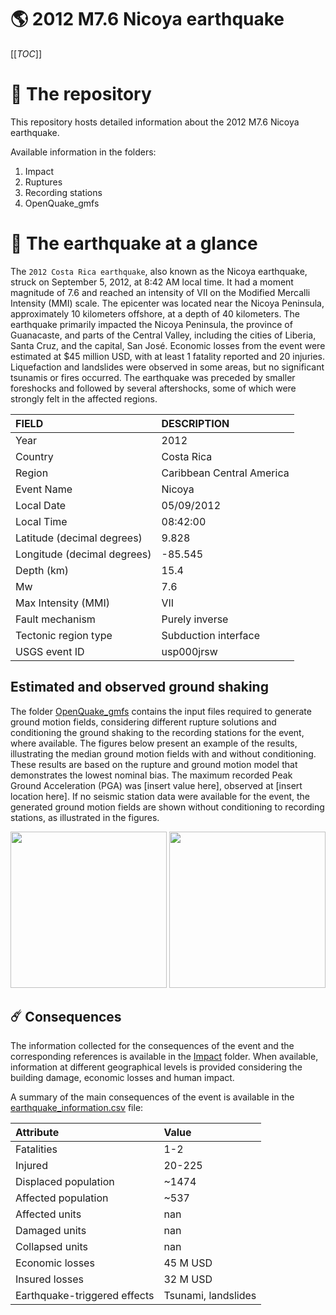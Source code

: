 # 🌎 2012 M7.6 Nicoya earthquake
[[_TOC_]]

# 📂 The repository

This repository hosts detailed information about the 2012 M7.6 Nicoya earthquake.

Available information in the folders:

1. Impact
2. Ruptures
3. Recording stations
4. OpenQuake_gmfs


# 🚀 The earthquake at a glance

 The `2012 Costa Rica earthquake`, also known as the Nicoya earthquake, struck on September 5, 2012, at 8:42 AM local time. It had a moment magnitude of 7.6 and reached an intensity of VII on the Modified Mercalli Intensity (MMI) scale. The epicenter was located near the Nicoya Peninsula, approximately 10 kilometers offshore, at a depth of 40 kilometers. The earthquake primarily impacted the Nicoya Peninsula, the province of Guanacaste, and parts of the Central Valley, including the cities of Liberia, Santa Cruz, and the capital, San José. Economic losses from the event were estimated at $45 million USD, with at least 1 fatality reported and 20 injuries. Liquefaction and landslides were observed in some areas, but no significant tsunamis or fires occurred. The earthquake was preceded by smaller foreshocks and followed by several aftershocks, some of which were strongly felt in the affected regions.

| FIELD | DESCRIPTION |
|:-------|:-------------|
| Year | 2012 |
| Country | Costa Rica |
| Region | Caribbean Central America |
| Event Name | Nicoya |
| Local Date | 05/09/2012 |
| Local Time | 08:42:00 |
| Latitude (decimal degrees) | 9.828 |
| Longitude (decimal degrees) | -85.545 |
| Depth (km) | 15.4 |
| Mw | 7.6 |
| Max Intensity (MMI) | VII |
| Fault mechanism | Purely inverse |
| Tectonic region type | Subduction interface |
| USGS event ID | usp000jrsw |

## Estimated and observed ground shaking

The folder [OpenQuake_gmfs](./OpenQuake_gmfs/) contains the input files required to generate ground motion fields, considering different rupture solutions and conditioning the ground shaking to the recording stations for the event, where available. The figures below present an example of the results, illustrating the median ground motion fields with and without conditioning. These results are based on the rupture and ground motion model that demonstrates the lowest nominal bias. The maximum recorded Peak Ground Acceleration (PGA) was [insert value here], observed at [insert location here]. If no seismic station data were available for the event, the generated ground motion fields are shown without conditioning to recording stations, as illustrated in the figures.

<img src="./4_OpenQuake_gmfs/median_gmf_stations_none.png" height="250">
<img src="./4_OpenQuake_gmfs/median_gmf_stations_seismic.png" height="250">

## ☄️ Consequences

The information collected for the consequences of the event and the corresponding references is available in the [Impact](./Impact) folder. When available, information at different geographical levels is provided considering the building damage, economic losses and human impact.

A summary of the main consequences of the event is available in the [earthquake_information.csv](./earthquake_information.csv) file:

| Attribute | Value |
|:-------|:-------------|
| Fatalities | 1-2 |
| Injured | 20-225 |
| Displaced population | ~1474 |
| Affected population | ~537 |
| Affected units | nan |
| Damaged units | nan |
| Collapsed units | nan |
| Economic losses | 45 M USD |
| Insured losses | 32 M USD |
| Earthquake-triggered effects | Tsunami, landslides  |